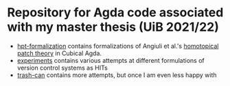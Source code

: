 # Repository for Agda code associated with my master thesis (UiB 2021/22)

 - [hpt-formalization](./hpt-formalization) contains formalizations of Angiuli et al.'s [homotopical patch theory](https://www.cs.cmu.edu/~cangiuli/papers/hpt-expanded.pdf) in Cubical Agda.
 - [experiments](./experiments) contains various attempts at different formulations of version control systems as HITs
 - [trash-can](./trash-can) contains more attempts, but once I am even less happy with
